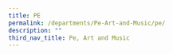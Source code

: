 ```yaml
---
title: PE
permalink: /departments/Pe-Art-and-Music/pe/
description: ""
third_nav_title: Pe, Art and Music
---
```

